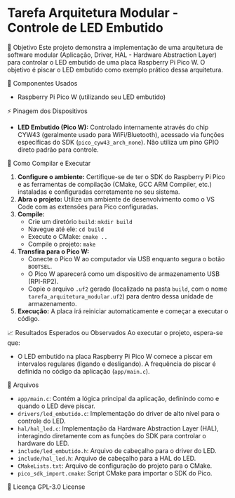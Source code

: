# Tarefa Arquitetura Modular - Controle de LED Embutido

🎯 Objetivo
Este projeto demonstra a implementação de uma arquitetura de software modular (Aplicação, Driver, HAL - Hardware Abstraction Layer) para controlar o LED embutido de uma placa Raspberry Pi Pico W. O objetivo é piscar o LED embutido como exemplo prático dessa arquitetura.

🔧 Componentes Usados
*   Raspberry Pi Pico W (utilizando seu LED embutido)

⚡ Pinagem dos Dispositivos
*   **LED Embutido (Pico W):** Controlado internamente através do chip CYW43 (geralmente usado para WiFi/Bluetooth), acessado via funções específicas do SDK (`pico_cyw43_arch_none`). Não utiliza um pino GPIO direto padrão para controle.

💾 Como Compilar e Executar
1.  **Configure o ambiente:** Certifique-se de ter o SDK do Raspberry Pi Pico e as ferramentas de compilação (CMake, GCC ARM Compiler, etc.) instaladas e configuradas corretamente no seu sistema.
2.  **Abra o projeto:** Utilize um ambiente de desenvolvimento como o VS Code com as extensões para Pico configuradas.
3.  **Compile:**
    *   Crie um diretório `build`: `mkdir build`
    *   Navegue até ele: `cd build`
    *   Execute o CMake: `cmake ..`
    *   Compile o projeto: `make`
4.  **Transfira para o Pico W:**
    *   Conecte o Pico W ao computador via USB enquanto segura o botão `BOOTSEL`.
    *   O Pico W aparecerá como um dispositivo de armazenamento USB (RPI-RP2).
    *   Copie o arquivo `.uf2` gerado (localizado na pasta `build`, com o nome `tarefa_arquitetura_modular.uf2`) para dentro dessa unidade de armazenamento.
5.  **Execução:** A placa irá reiniciar automaticamente e começar a executar o código.

📈 Resultados Esperados ou Observados
Ao executar o projeto, espera-se que:
*   O LED embutido na placa Raspberry Pi Pico W comece a piscar em intervalos regulares (ligando e desligando). A frequência do piscar é definida no código da aplicação (`app/main.c`).

📂 Arquivos
*   `app/main.c`: Contém a lógica principal da aplicação, definindo como e quando o LED deve piscar.
*   `drivers/led_embutido.c`: Implementação do driver de alto nível para o controle do LED.
*   `hal/hal_led.c`: Implementação da Hardware Abstraction Layer (HAL), interagindo diretamente com as funções do SDK para controlar o hardware do LED.
*   `include/led_embutido.h`: Arquivo de cabeçalho para o driver do LED.
*   `include/hal_led.h`: Arquivo de cabeçalho para a HAL do LED.
*   `CMakeLists.txt`: Arquivo de configuração do projeto para o CMake.
*   `pico_sdk_import.cmake`: Script CMake para importar o SDK do Pico.

📜 Licença
GPL-3.0 License